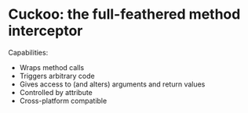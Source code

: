 # Cuckoo: the full-feathered method interceptor

Capabilities:

- Wraps method calls
- Triggers arbitrary code
- Gives access to (and alters) arguments and return values
- Controlled by attribute
- Cross-platform compatible

